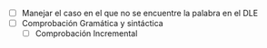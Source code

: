 -[ ] Manejar el caso en el que no se encuentre la palabra en el DLE
-[ ] Comprobación Gramática y sintáctica
    - [ ] Comprobación Incremental
